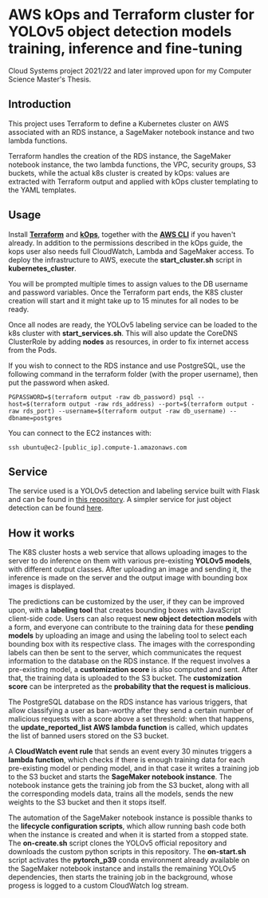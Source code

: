 # AWS kOps and Terraform cluster for YOLOv5 object detection models training, inference and fine-tuning
Cloud Systems project 2021/22 and later improved upon for my Computer Science Master's Thesis.

## Introduction
This project uses Terraform to define a Kubernetes cluster on AWS associated with an RDS instance, a SageMaker notebook instance and two lambda functions.

Terraform handles the creation of the RDS instance, the SageMaker notebook instance, the two lambda functions, the VPC, security groups, S3 buckets, while the actual k8s cluster is created by kOps: values are extracted with Terraform output and applied with kOps cluster templating to the YAML templates.

## Usage
Install [**Terraform**](https://learn.hashicorp.com/tutorials/terraform/install-cli) and [**kOps**](https://kops.sigs.k8s.io/getting_started/install/), together with the [**AWS CLI**](https://aws.amazon.com/cli/) if you haven't already. In addition to the permissions described in the kOps guide, the kops user also needs full CloudWatch, Lambda and SageMaker access.
To deploy the infrastructure to AWS, execute the **start_cluster.sh** script in **kubernetes_cluster**.

You will be prompted multiple times to assign values to the DB username and password variables. Once the Terraform part ends, the K8S cluster creation will start and it might take up to 15 minutes for all nodes to be ready.

Once all nodes are ready, the YOLOv5 labeling service can be loaded to the k8s cluster with **start_services.sh**. This will also update the CoreDNS ClusterRole by adding **nodes** as resources, in order to fix internet access from the Pods.

If you wish to connect to the RDS instance and use PostgreSQL, use the following command in the terraform folder (with the proper username), then put the password when asked.

`PGPASSWORD=$(terraform output -raw db_password) psql --host=$(terraform output -raw rds_address) --port=$(terraform output -raw rds_port) --username=$(terraform output -raw db_username) --dbname=postgres`

You can connect to the EC2 instances with:

`ssh ubuntu@ec2-[public_ip].compute-1.amazonaws.com`

## Service

The service used is a YOLOv5 detection and labeling service built with Flask and can be found in [this repository](https://github.com/JustAToaster/labeling_and_detection_webservice).
A simpler service for just object detection can be found [here](https://github.com/JustAToaster/helmet_detection_webservice).

## How it works
The K8S cluster hosts a web service that allows uploading images to the server to do inference on them with various pre-existing **YOLOv5 models**, with different output classes. After uploading an image and sending it, the inference is made on the server and the output image with bounding box images is displayed.

The predictions can be customized by the user, if they can be improved upon, with a **labeling tool** that creates bounding boxes with JavaScript client-side code. Users can also request **new object detection models** with a form, and everyone can contribute to the training data for these **pending models** by uploading an image and using the labeling tool to select each bounding box with its respective class.
The images with the corresponding labels can then be sent to the server, which communicates the request information to the database on the RDS instance. If the request involves a pre-existing model, a **customization score** is also computed and sent. After that, the training data is uploaded to the S3 bucket. The **customization score** can be interpreted as the **probability that the request is malicious**.

The PostgreSQL database on the RDS instance has various triggers, that allow classifying a user as ban-worthy after they send a certain number of malicious requests with a score above a set threshold: when that happens, the **update_reported_list AWS lambda function** is called, which updates the list of banned users stored on the S3 bucket.

A **CloudWatch event rule** that sends an event every 30 minutes triggers a **lambda function**, which checks if there is enough training data for each pre-existing model or pending model, and in that case it writes a training job to the S3 bucket and starts the **SageMaker notebook instance**. The notebook instance gets the training job from the S3 bucket, along with all the corresponding models data, trains all the models, sends the new weights to the S3 bucket and then it stops itself.

The automation of the SageMaker notebook instance is possible thanks to the **lifecycle configuration scripts**, which allow running bash code both when the instance is created and when it is started from a stopped state.
The **on-create.sh** script clones the YOLOv5 official repository and downloads the custom python scripts in this repository.
The **on-start.sh** script activates the **pytorch_p39** conda environment already available on the SageMaker notebook instance and installs the remaining YOLOv5 dependencies, then starts the training job in the background, whose progess is logged to a custom CloudWatch log stream.
